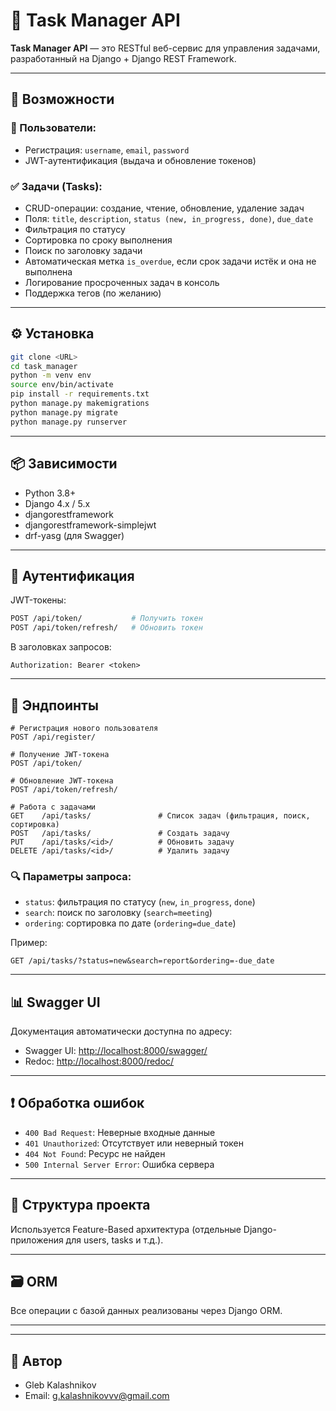 # 📝 Task Manager API

**Task Manager API** — это RESTful веб-сервис для управления задачами, разработанный на Django + Django REST Framework.

---

## 🚀 Возможности

### 👤 Пользователи:
- Регистрация: `username`, `email`, `password`
- JWT-аутентификация (выдача и обновление токенов)

### ✅ Задачи (Tasks):
- CRUD-операции: создание, чтение, обновление, удаление задач
- Поля: `title`, `description`, `status (new, in_progress, done)`, `due_date`
- Фильтрация по статусу
- Сортировка по сроку выполнения
- Поиск по заголовку задачи
- Автоматическая метка `is_overdue`, если срок задачи истёк и она не выполнена
- Логирование просроченных задач в консоль
- Поддержка тегов (по желанию)

---

## ⚙️ Установка

```bash
git clone <URL>
cd task_manager
python -m venv env
source env/bin/activate
pip install -r requirements.txt
python manage.py makemigrations
python manage.py migrate
python manage.py runserver
```

---

## 📦 Зависимости

- Python 3.8+
- Django 4.x / 5.x
- djangorestframework
- djangorestframework-simplejwt
- drf-yasg (для Swagger)

---

## 🔐 Аутентификация

JWT-токены:
```bash
POST /api/token/           # Получить токен
POST /api/token/refresh/   # Обновить токен
```

В заголовках запросов:
```
Authorization: Bearer <token>
```

---

## 🧪 Эндпоинты

```http
# Регистрация нового пользователя
POST /api/register/

# Получение JWT-токена
POST /api/token/

# Обновление JWT-токена
POST /api/token/refresh/

# Работа с задачами
GET    /api/tasks/               # Список задач (фильтрация, поиск, сортировка)
POST   /api/tasks/               # Создать задачу
PUT    /api/tasks/<id>/          # Обновить задачу
DELETE /api/tasks/<id>/          # Удалить задачу
```

### 🔍 Параметры запроса:

- `status`: фильтрация по статусу (`new`, `in_progress`, `done`)
- `search`: поиск по заголовку (`search=meeting`)
- `ordering`: сортировка по дате (`ordering=due_date`)

Пример:
```
GET /api/tasks/?status=new&search=report&ordering=-due_date
```

---

## 📊 Swagger UI

Документация автоматически доступна по адресу:

- Swagger UI: [http://localhost:8000/swagger/](http://localhost:8000/swagger/)
- Redoc: [http://localhost:8000/redoc/](http://localhost:8000/redoc/)

---

## ❗ Обработка ошибок

- `400 Bad Request`: Неверные входные данные
- `401 Unauthorized`: Отсутствует или неверный токен
- `404 Not Found`: Ресурс не найден
- `500 Internal Server Error`: Ошибка сервера

---

## 🧠 Структура проекта

Используется Feature-Based архитектура (отдельные Django-приложения для users, tasks и т.д.).

---

## 🗃️ ORM

Все операции с базой данных реализованы через Django ORM.

---

---

## 🤝 Автор

- Gleb Kalashnikov  
- Email: g.kalashnikovvv@gmail.com